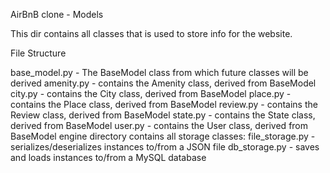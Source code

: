 AirBnB clone - Models

This dir contains all classes that is used to store info for the website.

File Structure

base_model.py - The BaseModel class from which future classes will be derived
amenity.py - contains the Amenity class, derived from BaseModel
city.py - contains the City class, derived from BaseModel
place.py - contains the Place class, derived from BaseModel
review.py - contains the Review class, derived from BaseModel
state.py - contains the State class, derived from BaseModel
user.py - contains the User class, derived from BaseModel
engine directory contains all storage classes:
file_storage.py - serializes/deserializes instances to/from a JSON file
db_storage.py - saves and loads instances to/from a MySQL database

